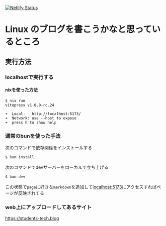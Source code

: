 [![Netlify Status](https://api.netlify.com/api/v1/badges/82b06f1b-59f6-4a77-9741-f5983e94ad10/deploy-status)](https://app.netlify.com/sites/students-tech-blog/deploys)

# Linux のブログを書こうかなと思っているところ

## 実行方法

### localhostで実行する
#### nixを使った方法

```shell
$ nix run
vitepress v1.0.0-rc.24

➜  Local:   http://localhost:5173/
➜  Network: use --host to expose
➜  press h to show help
```

### 通常のbunを使った手法
次のコマンドで依存関係をインストールする
```bash
$ bun install
```
次のコマンドでdevサーバーをローカルで立ち上げる
```bash
$ bun dev
```
この状態で`page`に好きな`markdown`を追加して[localhost:5173](http://localhost:5173)にアクセスすればページが反映されてる

### web上にアップロードしてあるサイト
https://students-tech.blog
